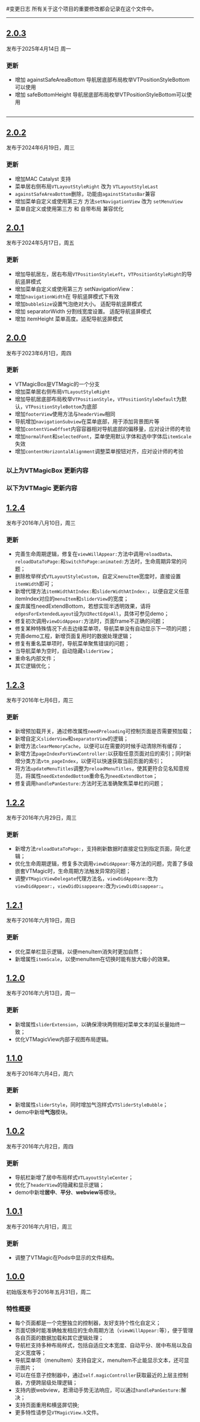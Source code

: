 #变更日志
所有关于这个项目的重要修改都会记录在这个文件中。

--- 
## [2.0.3](https://github.com/Suzhibin/VTMagicBox/releases/tag/2.0.3)
发布于2025年4月14日 周一
### 更新
- 增加 againstSafeAreaBottom 导航居底部布局枚举VTPositionStyleBottom可以使用
- 增加 safeBottomHeight   导航居底部布局枚举VTPositionStyleBottom可以使用
##

--- 
## [2.0.2](https://github.com/Suzhibin/VTMagicBox/releases/tag/2.0.2)
发布于2024年6月19日，周三
### 更新
- 增加MAC Catalyst 支持
- 菜单居右侧布局`VTLayoutStyleRight` 改为 `VTLayoutStyleLast`
- `againstSafeAreaBottom`删除，功能由`againstStatusBar`兼容
- 增加菜单自定义或使用第三方 方法`setNavigationView` 改为 `setMenuView`
- 菜单自定义或使用第三方 和 自带布局 兼容优化
##

## [2.0.1](https://github.com/Suzhibin/VTMagicBox/releases/tag/2.0.1)
发布于2024年5月17日，周五
### 更新
- 增加导航居左，居右布局`VTPositionStyleLeft`，`VTPositionStyleRight`的导航竖屏模式
- 增加菜单自定义或使用第三方 setNavigationView：
- 增加`navigationWidth`在 导航竖屏模式下有效
- 增加`bubbleSize`设置气泡绝对大小。 适配导航竖屏模式
- 增加 separatorWidth 分割线宽度设置。 适配导航竖屏模式
- 增加 itemHeight 菜单高度。适配导航竖屏模式
##


## [2.0.0](https://github.com/Suzhibin/VTMagicBox/releases/tag/2.0.0)
发布于2023年6月1日，周四
### 更新
- VTMagicBox是VTMagic的一个分支
- 增加菜单居右侧布局`VTLayoutStyleRight`
- 增加导航居底部布局枚举`VTPositionStyle`，`VTPositionStyleDefault`为默认，`VTPositionStyleBottom`为底部
- 增加`footerView`使用方法与`headerView`相同
- 导航增加`navigationSubview`在菜单底部，用于添加背景图片等
- 增加`contentViewOffset`内容容器相对导航底部的偏移量，应对设计师的考验
- 增加`normalFont`和`selectedFont`，菜单使用默认字体和选中字体后`itemScale`失效
- 增加`contentHorizontalAlignment`调整菜单按钮对齐，应对设计师的考验
##

### 以上为VTMagicBox 更新内容
### 以下为VTMagic 更新内容

## [1.2.4](https://github.com/tianzhuo112/VTMagic/releases/tag/1.2.4)
发布于2016年八月10日，周三

### 更新
- 完善生命周期逻辑，修复在`viewWillAppear:`方法中调用`reloadData`、`reloadDataToPage:`和`switchToPage:animated:`方法时，生命周期异常的问题；
- 删除枚举样式`VTLayoutStyleCustom`，自定义`menuItem`宽度时，直接设置`itemWidth`即可；
- 新增代理方法`itemWidthAtIndex:`和`sliderWidthAtIndex:`，以便自定义任意itemIndex对应的`menuItem`和`sliderView`的宽度；
- 废弃属性needExtendBottom，若想实现半透明效果，请将`edgesForExtendedLayout`设为`UIRectEdgeAll`，具体可参见demo；
- 修复初次调用`viewDidAppear:`方法时，页面frame不正确的问题；
- 修复某种特殊情况下点击边缘菜单项，导航菜单没有自动显示下一项的问题；
- 完善demo工程，新增页面复用时的数据处理逻辑；
- 修复有重名菜单项时，导航菜单聚焦错误的问题；
- 当导航菜单为空时，自动隐藏`sliderView`；
- 重命名内部文件；
- 其它逻辑优化；


## [1.2.3](https://github.com/tianzhuo112/VTMagic/releases/tag/1.2.3)
发布于2016年七月6日，周三

### 更新
- 新增预加载开关，通过修改属性`needPreloading`可控制页面是否需要预加载；
- 新增自定义`sliderView`和`separatorView`的逻辑；
- 新增方法`clearMemoryCache`，以便可以在需要的时候手动清除所有缓存；
- 新增方法`pageIndexForViewController:`以获取任意页面对应的索引；同时新增分类方法`vtm_pageIndex`，以便可以快速获取当前页面的索引；
- 将方法`updateMenuTitles`调整为`reloadMenuTitles`，使其更符合见名知意规范，将属性`needExtendedBottom`重命名为`needExtendBottom`；
- 修复调用`handlePanGesture:`方法时无法准确聚焦菜单栏的问题；


## [1.2.2](https://github.com/tianzhuo112/VTMagic/releases/tag/1.2.2)
发布于2016年六月29日，周三

### 更新
- 新增方法`reloadDataToPage:`，支持刷新数据时直接定位到指定页面，简化逻辑；
- 优化生命周期逻辑，修复多次调用`viewDidAppear:`等方法的问题，完善了多级嵌套VTMagic时，生命周期方法触发异常的问题；
- 调整`VTMagicViewDelegate`代理方法名，`viewDidAppeare:`改为`viewDidAppear:`，`viewDidDisappeare:`改为`viewDidDisappear:`。


## [1.2.1](https://github.com/tianzhuo112/VTMagic/releases/tag/1.2.1)
发布于2016年六月19日，周日

### 更新
- 优化菜单栏显示逻辑，以便menuItem消失时更加自然；
- 新增属性`itemScale`，以使menuItem在切换时能有放大缩小的效果。


## [1.2.0](https://github.com/tianzhuo112/VTMagic/releases/tag/1.2.0)
发布于2016年六月13日，周一

### 更新
- 新增属性`sliderExtension`，以确保滑块两侧相对菜单文本的延长量始终一致；
- 优化VTMagicView内部子视图布局逻辑。


## [1.1.0](https://github.com/tianzhuo112/VTMagic/releases/tag/1.1.0)
发布于2016年六月4日，周六

### 更新
- 新增属性`sliderStyle`，同时增加气泡样式`VTSliderStyleBubble`；
- demo中新增**气泡**模块。


## [1.0.2](https://github.com/tianzhuo112/VTMagic/releases/tag/1.0.2)
发布于2016年六月2日，周四

### 更新
- 导航栏新增了居中布局样式`VTLayoutStyleCenter`；
- 优化了`headerView`的隐藏和显示逻辑；
- demo中新增**居中**、**平分**、**webview**等模块。

## [1.0.1](https://github.com/tianzhuo112/VTMagic/releases/tag/1.0.1)
发布于2016年六月1日，周三

### 更新
- 调整了VTMagic在Pods中显示的文件结构。


## [1.0.0](https://github.com/tianzhuo112/VTMagic/releases/tag/1.0.0)
初始版发布于2016年五月31日，周二

### 特性概要
- 每个页面都是一个完整独立的控制器，友好支持个性化自定义；
- 页面切换时能准确触发相应的生命周期方法（`viewWillAppear:`等），便于管理各自页面的数据加载和其它逻辑处理；
- 导航栏支持多种布局样式，包括自适应文本宽度、自动平分、居中布局以及自定义宽度等；
- 导航菜单项（menuItem）支持自定义，menuItem不止能显示文本，还可显示图片；
- 可以在任意子控制器中，通过`self.magicController`获取最近的上层主控制器，方便跨层级处理逻辑；
- 支持内嵌webview，若滑动手势无法响应，可以通过`handlePanGesture:`解决；
- 支持页面重用和横竖屏切换;
- 更多特性请参见`VTMagicView.h`文件。
